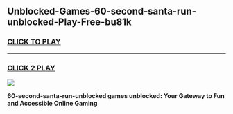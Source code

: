 
## Unblocked-Games-60-second-santa-run-unblocked-Play-Free-bu81k
<h3>
<a href="https://premium76.site?title=60-second-santa-run-unblocked&ref=23A">CLICK TO PLAY</a></h3>
<hr>

<h3>
<a href="https://premium76.site?title=60-second-santa-run-unblocked&ref=23A">CLICK 2 PLAY</a>
  
</h3>

<a href="https://premium76.site?title=60-second-santa-run-unblocked&ref=23A"><img src="https://clearcache.store/games.png"></a>


**60-second-santa-run-unblocked games unblocked: Your Gateway to Fun and Accessible Online Gaming**
